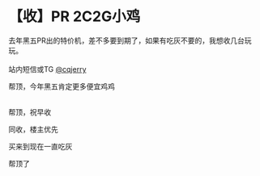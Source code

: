 # 【收】PR 2C2G小鸡


去年黑五PR出的特价机，差不多要到期了，如果有吃灰不要的，我想收几台玩玩。<br />
<br />
站内短信或TG <a href="https://www.hostloc.com/home.php?mod=space&amp;uid=27242" target="_blank">@cqjerry</a>

帮顶，今年黑五肯定更多便宜鸡鸡<br />
<br />
<img src="static/image/smiley/default/lol.gif" smilieid="12" border="0" alt="" /><img src="static/image/smiley/default/lol.gif" smilieid="12" border="0" alt="" /><img src="static/image/smiley/default/lol.gif" smilieid="12" border="0" alt="" />

帮顶，祝早收

同收，楼主优先

买来到现在一直吃灰

帮顶了<br />
<br />
<br />
<br />
<br />
&nbsp; &nbsp;&nbsp; &nbsp;&nbsp; &nbsp;&nbsp; &nbsp;&nbsp;&nbsp;
